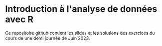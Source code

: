 # Introduction à l'analyse de données avec R

Ce repositoire github contient les slides et les solutions des exercices du cours de une demi journée de Juin 2023.


